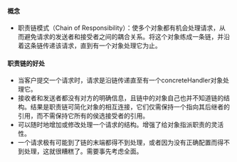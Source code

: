 #### 概念
+ 职责链模式（Chain of Responsibility）：使多个对象都有机会处理请求，从而避免请求的发送者和接受者之间的耦合关系。将这个对象练成一条链，并沿着这条链传递该请求，直到有一个对象处理它为止。

#### 职责链的好处
+ 当客户提交一个请求时，请求是沿链传递直至有一个concreteHandler对象处理它。
+ 接收者和发送者都没有对方的明确信息，且链中的对象自己也并不知道链的结构。结果是职责链可简化对象的相互连接，它们仅需保持一个指向其后继者的引用，而不需保持它所有的侯选接受者的引用。
+ 可以随时地增加或修改处理一个请求的结构。增强了给对象指派职责的灵活性。
+ 一个请求极有可能到了链的末端都得不到处理，或者因为没有正确配置而得不到处理，这就很糟糕了。需要事先考虑全面。
